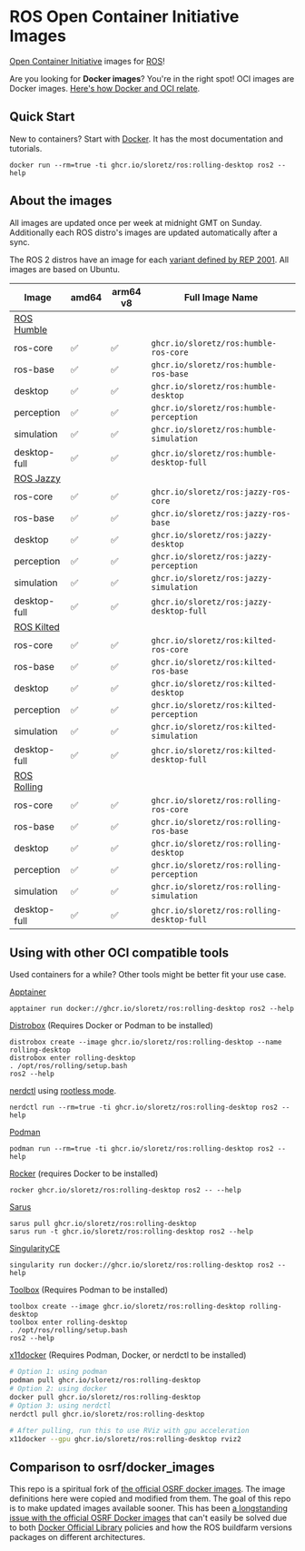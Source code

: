 # ROS Open Container Initiative Images

[Open Container Initiative](https://opencontainers.org/) images for [ROS](https://ros.org)!


Are you looking for **Docker images**?
You're in the right spot!
OCI images are Docker images.
[Here's how Docker and OCI relate](https://www.docker.com/blog/demystifying-open-container-initiative-oci-specifications/).


## Quick Start

New to containers? Start with [Docker](https://docs.docker.com/get-docker/). It has the most documentation and tutorials.

```
docker run --rm=true -ti ghcr.io/sloretz/ros:rolling-desktop ros2 --help
```

## About the images

All images are updated once per week at midnight GMT on Sunday.
Additionally each ROS distro's images are updated automatically after a sync.

The ROS 2 distros have an image for each [variant defined by REP 2001](https://ros.org/reps/rep-2001.html).
All images are based on Ubuntu.

| Image           | amd64 | arm64 v8 | Full Image Name                            |
|-----------------|-------|----------|--------------------------------------------|
| [ROS Humble](http://docs.ros.org/en/humble)                                        |
| ros-core        | ✅     | ✅        | `ghcr.io/sloretz/ros:humble-ros-core`      |
| ros-base        | ✅     | ✅        | `ghcr.io/sloretz/ros:humble-ros-base`      |
| desktop         | ✅     | ✅        | `ghcr.io/sloretz/ros:humble-desktop`       |
| perception      | ✅     | ✅        | `ghcr.io/sloretz/ros:humble-perception`    |
| simulation      | ✅     | ✅        | `ghcr.io/sloretz/ros:humble-simulation`    |
| desktop-full    | ✅     | ✅        | `ghcr.io/sloretz/ros:humble-desktop-full`  |
| [ROS Jazzy](http://docs.ros.org/en/jazzy)                                            |
| ros-core        | ✅     | ✅        | `ghcr.io/sloretz/ros:jazzy-ros-core`        |
| ros-base        | ✅     | ✅        | `ghcr.io/sloretz/ros:jazzy-ros-base`        |
| desktop         | ✅     | ✅        | `ghcr.io/sloretz/ros:jazzy-desktop`         |
| perception      | ✅     | ✅        | `ghcr.io/sloretz/ros:jazzy-perception`      |
| simulation      | ✅     | ✅        | `ghcr.io/sloretz/ros:jazzy-simulation`      |
| desktop-full    | ✅     | ✅        | `ghcr.io/sloretz/ros:jazzy-desktop-full`    |
| [ROS Kilted](http://docs.ros.org/en/kilted)                                      |
| ros-core        | ✅     | ✅        | `ghcr.io/sloretz/ros:kilted-ros-core`      |
| ros-base        | ✅     | ✅        | `ghcr.io/sloretz/ros:kilted-ros-base`      |
| desktop         | ✅     | ✅        | `ghcr.io/sloretz/ros:kilted-desktop`       |
| perception      | ✅     | ✅        | `ghcr.io/sloretz/ros:kilted-perception`    |
| simulation      | ✅     | ✅        | `ghcr.io/sloretz/ros:kilted-simulation`    |
| desktop-full    | ✅     | ✅        | `ghcr.io/sloretz/ros:kilted-desktop-full`  |
| [ROS Rolling](http://docs.ros.org/en/rolling)                                      |
| ros-core        | ✅     | ✅        | `ghcr.io/sloretz/ros:rolling-ros-core`     |
| ros-base        | ✅     | ✅        | `ghcr.io/sloretz/ros:rolling-ros-base`     |
| desktop         | ✅     | ✅        | `ghcr.io/sloretz/ros:rolling-desktop`      |
| perception      | ✅     | ✅        | `ghcr.io/sloretz/ros:rolling-perception`   |
| simulation      | ✅     | ✅        | `ghcr.io/sloretz/ros:rolling-simulation`   |
| desktop-full    | ✅     | ✅        | `ghcr.io/sloretz/ros:rolling-desktop-full` |

## Using with other OCI compatible tools

Used containers for a while?
Other tools might be better fit your use case.

[Apptainer](https://apptainer.org/)

```
apptainer run docker://ghcr.io/sloretz/ros:rolling-desktop ros2 --help
```

[Distrobox](https://github.com/89luca89/distrobox) (Requires Docker or Podman to be installed)

```
distrobox create --image ghcr.io/sloretz/ros:rolling-desktop --name rolling-desktop
distrobox enter rolling-desktop
. /opt/ros/rolling/setup.bash
ros2 --help
```

[nerdctl](https://github.com/containerd/nerdctl) using [rootless mode](https://github.com/containerd/nerdctl?tab=readme-ov-file#rootless-mode).

```
nerdctl run --rm=true -ti ghcr.io/sloretz/ros:rolling-desktop ros2 --help
```

[Podman](https://podman.io/)

```
podman run --rm=true -ti ghcr.io/sloretz/ros:rolling-desktop ros2 --help
```

[Rocker](https://github.com/osrf/rocker) (requires Docker to be installed)

```
rocker ghcr.io/sloretz/ros:rolling-desktop ros2 -- --help
```

[Sarus](https://sarus.readthedocs.io/en/stable/#)

```
sarus pull ghcr.io/sloretz/ros:rolling-desktop
sarus run -t ghcr.io/sloretz/ros:rolling-desktop ros2 --help
```

[SingularityCE](https://sylabs.io/singularity/)

```
singularity run docker://ghcr.io/sloretz/ros:rolling-desktop ros2 --help
```

[Toolbox](https://containertoolbx.org/) (Requires Podman to be installed)

```
toolbox create --image ghcr.io/sloretz/ros:rolling-desktop rolling-desktop
toolbox enter rolling-desktop
. /opt/ros/rolling/setup.bash
ros2 --help
```

[x11docker](https://github.com/mviereck/x11docker) (Requires Podman, Docker, or nerdctl to be installed)

```bash
# Option 1: using podman
podman pull ghcr.io/sloretz/ros:rolling-desktop
# Option 2: using docker
docker pull ghcr.io/sloretz/ros:rolling-desktop
# Option 3: using nerdctl
nerdctl pull ghcr.io/sloretz/ros:rolling-desktop

# After pulling, run this to use RViz with gpu acceleration
x11docker --gpu ghcr.io/sloretz/ros:rolling-desktop rviz2
```

## Comparison to osrf/docker_images

This repo is a spiritual fork of [the official OSRF docker images](https://github.com/osrf/docker_images).
The image definitions here were copied and modified from them.
The goal of this repo is to make updated images available sooner.
This has been [a longstanding issue with the official OSRF Docker images](https://github.com/osrf/docker_images/issues/112) that can't easily be solved due to both [Docker Official Library](https://github.com/docker-library/official-images) policies and how the ROS buildfarm versions packages on different architectures.
